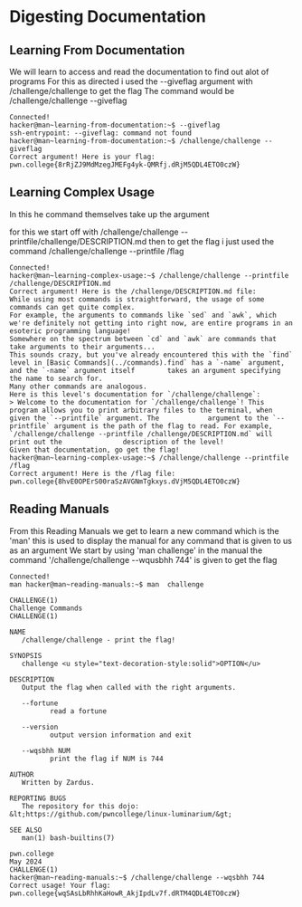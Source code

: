 # Digesting Documentation

## Learning From Documentation

We will learn to access and read the documentation to find out alot of programs 
For this as directed i used the --giveflag argument with /challenge/challenge to get the flag
The command would be   /challenge/challenge --giveflag

    Connected!                                                                        
    hacker@man~learning-from-documentation:~$ --giveflag
    ssh-entrypoint: --giveflag: command not found
    hacker@man~learning-from-documentation:~$ /challenge/challenge --giveflag
    Correct argument! Here is your flag:
    pwn.college{8rRjZJ9MdMzegJMEFg4yk-QMRfj.dRjM5QDL4ETO0czW}

## Learning Complex Usage 

In this he command themselves take up the argument 

for this we start off with /challenge/challenge --printfile/challenge/DESCRIPTION.md
then to get the flag i just used the command /challenge/challenge --printfile /flag

    Connected!                                                                        
    hacker@man~learning-complex-usage:~$ /challenge/challenge --printfile /challenge/DESCRIPTION.md
    Correct argument! Here is the /challenge/DESCRIPTION.md file:
    While using most commands is straightforward, the usage of some commands can get quite complex.
    For example, the arguments to commands like `sed` and `awk`, which we're definitely not getting into right now, are entire programs in an esoteric programming language!
    Somewhere on the spectrum between `cd` and `awk` are commands that take arguments to their arguments...
    This sounds crazy, but you've already encountered this with the `find` level in [Basic Commands](../commands).find` has a `-name` argument, and the `-name` argument itself        takes an argument specifying the name to search for.
    Many other commands are analogous.
    Here is this level's documentation for `/challenge/challenge`:
    > Welcome to the documentation for `/challenge/challenge`! This program allows you to print arbitrary files to the terminal, when given the `--printfile` argument. The            argument to the `--printfile` argument is the path of the flag to read. For example, `/challenge/challenge --printfile /challenge/DESCRIPTION.md` will print out the               description of the level!
    Given that documentation, go get the flag!
    hacker@man~learning-complex-usage:~$ /challenge/challenge --printfile /flag
    Correct argument! Here is the /flag file:
    pwn.college{8hvE0OPErS00raSzAVGNmTgkxys.dVjM5QDL4ETO0czW}

## Reading Manuals

From this Reading Manuals we get to learn a new command which is the 'man' this is used to display the manual for any command that is given to us as an argument 
We start by using 'man challenge' 
in the manual the command '/challenge/challenge --wqusbhh 744' is given to get the flag 

    Connected!                                                                        
    man hacker@man~reading-manuals:~$ man  challenge

    CHALLENGE(1)                                                                     Challenge Commands                                                                                CHALLENGE(1)

    NAME
       /challenge/challenge - print the flag!

    SYNOPSIS
       challenge <u style="text-decoration-style:solid">OPTION</u>

    DESCRIPTION
       Output the flag when called with the right arguments.

       --fortune
              read a fortune

       --version
              output version information and exit

       --wqsbhh NUM
              print the flag if NUM is 744

    AUTHOR
       Written by Zardus.

    REPORTING BUGS
       The repository for this dojo: &lt;https://github.com/pwncollege/linux-luminarium/&gt;

    SEE ALSO
       man(1) bash-builtins(7)

    pwn.college                                                                           May 2024                                                                                     CHALLENGE(1)
    hacker@man~reading-manuals:~$ /challenge/challenge --wqsbhh 744
    Correct usage! Your flag: pwn.college{wqSAsLbRhhKaHowR_AkjIpdLv7f.dRTM4QDL4ETO0czW}
 
